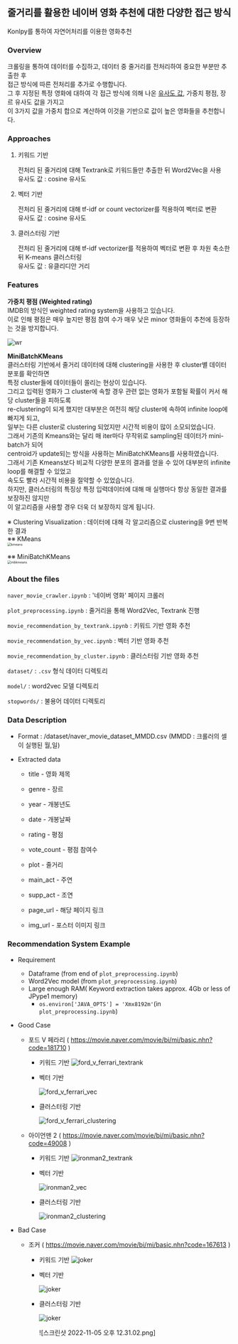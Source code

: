 <h2> 줄거리를 활용한 네이버 영화 추천에 대한 다양한 접근 방식</h2>

Konlpy를 통하여 자연어처리를 이용한 영화추천

<h3>Overview</h3>

크롤링을 통하여 데이터를 수집하고, 데이터 중 줄거리를 전처리하여 중요한 부분만 추출한 후<br>
접근 방식에 따른 전처리를 추가로 수행합니다.<br>
그 후 지정된 특정 영화에 대하여 각 접근 방식에 의해 나온 <u>유사도 값</u>, 가중치 평점, 장르 유사도 값을 가지고<br>
이 3가지 값을 가중치 합으로 계산하여 이것을 기반으로 값이 높은 영화들을 추천합니다.<br>



### Approaches

1. 키워드 기반

   전처리 된 줄거리에 대해 Textrank로 키워드들만 추출한 뒤 Word2Vec을 사용<br>
   유사도 값 : cosine 유사도<br>

2. 벡터 기반

   전처리 된 줄거리에 대해 tf-idf or count vectorizer를 적용하여 벡터로 변환<br>
   유사도 값 : cosine 유사도<br>

3. 클러스터링 기반

   전처리 된 줄거리에 대해 tf-idf vectorizer를 적용하여 벡터로 변환 후 차원 축소한 뒤 K-means 클러스터링<br>
   유사도 값 : 유클리디안 거리<br>



### Features

**가중치 평점 (Weighted rating)**<br>
IMDB의 방식인 weighted rating system을 사용하고 있습니다.<br>
이로 인해 평점은 매우 높지만 평점 참여 수가 매우 낮은 minor 영화들이 추천에 등장하는 것을 방지합니다.<br>

![wr](./readme/wr.JPG)

**MiniBatchKMeans**<br>
클러스터링 기반에서 줄거리 데이터에 대해 clustering을 사용한 후 cluster별 데이터 분포를 확인하면<br>
특정 cluster들에 데이터들이 쏠리는 현상이 있습니다.<br>
그리고 입력된 영화가 그 cluster에 속할 경우 관련 없는 영화가 포함될 확률이 커서 해당 cluster들을 피하도록<br>
re-clustering이 되게 했지만 대부분은 여전히 해당 cluster에 속하여 infinite loop에 빠지게 되고,<br>
일부는 다른 cluster로 clustering 되었지만 시간적 비용이 많이 소모되었습니다.<br>
그래서 기존의 Kmeans와는 달리 매 iter마다 무작위로 sampling된 데이터가 mini-batch가 되어<br>
centroid가 update되는 방식을 사용하는 MiniBatchKMeans를 사용하였습니다.<br>
그래서 기존 Kmeans보다 비교적 다양한 분포의 결과를 얻을 수 있어 대부분의 infinite loop를 해결할 수 있었고<br>
속도도 빨라 시간적 비용을 절약할 수 있었습니다.<br>
하지만, 클러스터링의 특징상 특정 입력데이터에 대해 매 실행마다 항상 동일한 결과를 보장하진 않지만<br>
이 알고리즘을 사용할 경우 더욱 더 보장하지 않게 됩니다.<br>

※ Clustering Visualization : 데이터에 대해 각 알고리즘으로 clustering을 9번 반복한 결과<br>
※※ KMeans<br>
<img src="./readme/kmeans.png" alt="kmeans" style="zoom: 50%;" />

※※ MiniBatchKMeans<br>
<img src="./readme/minibatch_kmeans.png" alt="mbkmeans" style="zoom:50%;" />



<h3>About the files</h3>

<code>naver_movie_crawler.ipynb</code> : '네이버 영화' 페이지 크롤러

<code>plot_preprocessing.ipynb</code> : 줄거리을 통해 Word2Vec, Textrank 진행

<code>movie_recommendation_by_textrank.ipynb</code> : 키워드 기반 영화 추천

<code>movie_recommendation_by_vec.ipynb</code> : 벡터 기반 영화 추천

<code>movie_recommendation_by_cluster.ipynb</code> : 클러스터링 기반 영화 추천

<code>dataset/</code> : <code>.csv</code> 형식 데이터 디렉토리

<code>model/</code> : word2vec 모델 디렉토리

<code>stopwords/</code> : 불용어 데이터 디렉토리



<h3>Data Description</h3>

- Format : /dataset/naver_movie_dataset_MMDD.csv (MMDD : 크롤러의 셀이 실행된 월,일)

- Extracted data

  - title - 영화 제목

  - genre - 장르

  - year - 개봉년도

  - date - 개봉날짜

  - rating - 평점

  - vote_count - 평점 참여수

  - plot - 줄거리

  - main_act - 주연

  - supp_act - 조연

  - page_url - 해당 페이지 링크

  - img_url - 포스터 이미지 링크

    

<h3>Recommendation System Example</h3>

- Requirement

  - Dataframe (from end of <code>plot_preprocessing.ipynb</code>)
  - Word2Vec model (from <code>plot_preprocessing.ipynb</code>)
  - Large enough RAM( Keyword extraction takes approx. 4Gb or less of JPype1 memory)
    - <code>os.environ['JAVA_OPTS'] = 'Xmx8192m'</code>(in <code>plot_preprocessing.ipynb</code>)

- Good Case

  - 포드 V 페라리 ( https://movie.naver.com/movie/bi/mi/basic.nhn?code=181710 )

    - 키워드 기반
      ![ford_v_ferrari_textrank](./readme/ford_v_ferrari_textrank.JPG)

    - 벡터 기반
    
      ![ford_v_ferrari_vec](./readme/ford_v_ferrari_vec.JPG)
      
    - 클러스터링 기반
    
      ![ford_v_ferrari_clustering](./readme/ford_v_ferrari_clustering.JPG)

    

  - 아이언맨 2 ( https://movie.naver.com/movie/bi/mi/basic.nhn?code=49008 )

    - 키워드 기반
      ![ironman2_textrank](./readme/ironman2_textrank.JPG)

    - 벡터 기반
    
      ![ironman2_vec](./readme/ironman2_vec.JPG)
      
    - 클러스터링 기반
    
      ![ironman2_clustering](./readme/ironman2_clustering.JPG)
      

- Bad Case

  - 조커 ( https://movie.naver.com/movie/bi/mi/basic.nhn?code=167613 )
  
    - 키워드 기반
      ![joker](./readme/joker_textrank.JPG)
      
    - 벡터 기반
    
      ![joker](./readme/joker_vec.JPG)
      
    - 클러스터링 기반
    
      ![joker](./readme/joker_clustering.JPG)
      
      ![스크린샷 2022-11-05 오후 12.31.02.png]
